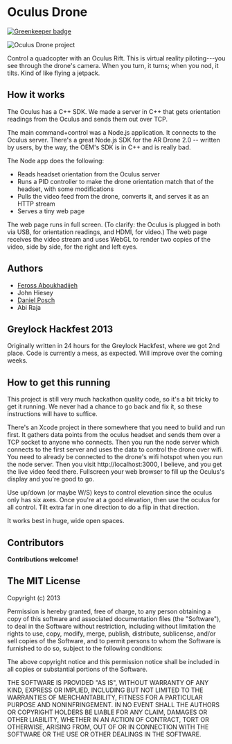 Oculus Drone
============

[![Greenkeeper badge](https://badges.greenkeeper.io/feross/oculus-drone.svg)](https://greenkeeper.io/)

![Oculus Drone project](https://raw.github.com/feross/oculus-drone/master/slide.png)

Control a quadcopter with an Oculus Rift. This is virtual reality piloting---you see through the drone's camera. When you turn, it turns; when you nod, it tilts. Kind of like flying a jetpack.

## How it works

The Oculus has a C++ SDK. We made a server in C++ that gets orientation readings from the Oculus and sends them out over TCP. 

The main command+control was a Node.js application. It connects to the Oculus server. There's a great Node.js SDK for the AR Drone 2.0 -- written by users, by the way, the OEM's SDK is in C++ and is really bad. 

The Node app does the following:
* Reads headset orientation from the Oculus server
* Runs a PID controller to make the drone orientation match that of the headset, with some modifications
* Pulls the video feed from the drone, converts it, and serves it as an HTTP stream
* Serves a tiny web page

The web page runs in full screen. (To clarify: the Oculus is plugged in both via USB, for orientation readings, and HDMI, for video.) The web page receives the video stream and uses WebGL to render two copies of the video, side by side, for the right and left eyes.

## Authors

- [Feross Aboukhadijeh](http://feross.org)
- John Hiesey
- [Daniel Posch](http://dcpos.ch/)
- Abi Raja

## Greylock Hackfest 2013

Originally written in 24 hours for the Greylock Hackfest, where we got 2nd place. Code is currently a mess, as expected. Will improve over the coming weeks.

## How to get this running

This project is still very much hackathon quality code, so it's a bit tricky to get it running. We never had a chance to go back and fix it, so these instructions will have to suffice.

There's an Xcode project in there somewhere that you need to build and run first. It gathers data points from the oculus headset and sends them over a TCP socket to anyone who connects. Then you run the node server which connects to the first server and uses the data to control the drone over wifi. You need to already be connected to the drone's wifi hotspot when you run the node server. Then you visit http://localhost:3000, I believe, and you get the live video feed there. Fullscreen your web browser to fill up the Oculus's display and you're good to go.

Use up/down (or maybe W/S) keys to control elevation since the oculus only has six axes. Once you're at a good elevation, then use the oculus for all control. Tilt extra far in one direction to do a flip in that direction.

It works best in huge, wide open spaces.

## Contributors

**Contributions welcome!**


## The MIT License

Copyright (c) 2013

Permission is hereby granted, free of charge, to any person obtaining a copy of
this software and associated documentation files (the "Software"), to deal in
the Software without restriction, including without limitation the rights to
use, copy, modify, merge, publish, distribute, sublicense, and/or sell copies of
the Software, and to permit persons to whom the Software is furnished to do so,
subject to the following conditions:

The above copyright notice and this permission notice shall be included in all
copies or substantial portions of the Software.

THE SOFTWARE IS PROVIDED "AS IS", WITHOUT WARRANTY OF ANY KIND, EXPRESS OR
IMPLIED, INCLUDING BUT NOT LIMITED TO THE WARRANTIES OF MERCHANTABILITY, FITNESS
FOR A PARTICULAR PURPOSE AND NONINFRINGEMENT. IN NO EVENT SHALL THE AUTHORS OR
COPYRIGHT HOLDERS BE LIABLE FOR ANY CLAIM, DAMAGES OR OTHER LIABILITY, WHETHER
IN AN ACTION OF CONTRACT, TORT OR OTHERWISE, ARISING FROM, OUT OF OR IN
CONNECTION WITH THE SOFTWARE OR THE USE OR OTHER DEALINGS IN THE SOFTWARE.
